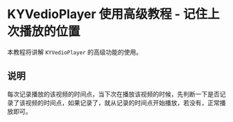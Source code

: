 KYVedioPlayer 使用高级教程 - 记住上次播放的位置
=====================

本教程将讲解 `KYVedioPlayer` 的高级功能的使用。

## 说明

每次记录播放的该视频的时间点，当下次在播放该视频的时候，先判断一下是否记录了该视频的时间点，如果记录了，就从记录的时间点开始播放，若没有，正常播放即可。
